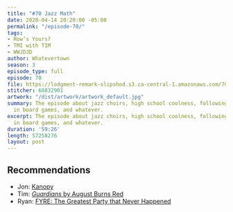 ```yaml
---
title: "#70 Jazz Math"
date: 2020-04-14 20:20:00 -05:00
permalink: "/episode-70/"
tags:
- How’s Yours?
- TMI with TIM
- WWJDJD
author: Whatevertown
season: 3
episode_type: full
episode: 70
file: https://lodgment-remark-slipshod.s3.ca-central-1.amazonaws.com/70.mp3
stitcher: 68832901
artwork: "/dist/artwork/artwork_default.jpg"
summary: The episode about jazz choirs, high school coolness, following the rules
  in board games, and whatever.
excerpt: The episode about jazz choirs, high school coolness, following the rules
  in board games, and whatever.
duration: '59:26'
length: 57258276
layout: post
---
```


## Recommendations
- Jon: [Kanopy](https://www.kanopy.com)
- Tim: [*Guardians* by August Burns Red](https://fanlink.to/guardians)
- Ryan: [FYRE: The Greatest Party that Never Happened](https://www.netflix.com/title/81035279)
